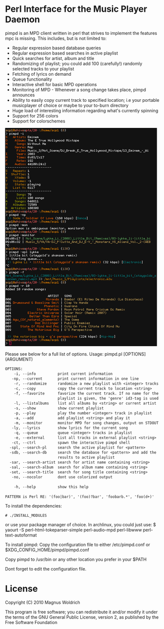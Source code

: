 Perl Interface for the Music Player Daemon
==========================================

pimpd is an MPD client written in perl that strives to implement the features
mpc is missing. This includes, but is not limited to:

  * Regular expression based database queries
  * Regular expression based searches in active playlist
  * Quick searches for artist, album and title
  * Randomizing of playlist; you could add 100 (carefully!) randomly selected
    tracks to your playlist
  * Fetching of lyrics on demand
  * Queue functionality
  * Interactive shell for basic MPD operations
  * Monitoring of MPD - Whenever a song change takes place, pimpd announces
  * Ability to easily copy current track to specified location; i.e your portable  
    musicplayer of choice or maybe to your to-burn directory
  * Huge load of interesting information regarding what's currently spinning
  * Support for 256 colors
  * Support for colorschemes

![screenshot](http://github.com/trapd00r/pimpd/raw/master/pimpd-1.4-screenshot2.png)



Please see below for a full list of options.
    Usage: pimpd.pl [OPTIONS] (ARGUMENT)

    OPTIONS:
        -i, --info          print current information
       -np, --current       print current information in one line
        -r, --randomize     randomize a new playlist with <integer> tracks
        -c, --copy          copy the current track to location <string> 
        -f, --favorite      favorize the current track. If no name for the
                            playlist is given, the 'genre' id3-tag is used
        -l, --listalbums    list all albums by <string> or current artist
        -s, --show          show current playlist
        -p, --play          play the number <integer> track in playlist
        -a, --add           add playlist <string> and play it
        -m, --monitor       monitor MPD for song changes, output on STDOUT
       -ly, --lyrics        show lyrics for the current song
        -q, --queue         queue <integer> tracks in playlist
        -e, --external      list all tracks in external playlist <string>
       -ct, --ctrl          spawn the interactive pimpd shell 
      -spl, --search-pl     search the active playlist for <pattern>
      -sdb, --search-db     search the database for <pattern> and add the 
                            results to active playlist
      -sar, --search-artist search for artist name containing <string>
      -sal, --search-album  search for album name containing <string>
      -set, --search-title  search for song title containing <string>
       -no, --nocolor       dont use colorized output

        -h, --help          show this help

    PATTERN is Perl RE: '(foo|bar)', '(foo)?bar', 'foobarb.*', 'foo(d+)'


To install the dependencies:

    # ./INSTALL_MODULES

or use your package manager of choice.
In archlinux, you could just use:
    $ yaourt -S perl-html-tokeparser-simple perl-audio-mpd perl-libwww
                perl-text-autoformat

To install pimpd:
  Copy the configuration file to either /etc/pimpd.conf or
  $XDG_CONFIG_HOME/pimpd/pimpd.conf

  Copy pimpd to /usr/bin or any other location you prefer in your $PATH

Dont forget to edit the configuration file.

License
=======
Copyright (C) 2010 Magnus Woldrich

This program is free software; you can redistribute it and/or modify it under
the terms of the GNU General Public License, version 2, as published by the
Free Software Foundation

              
